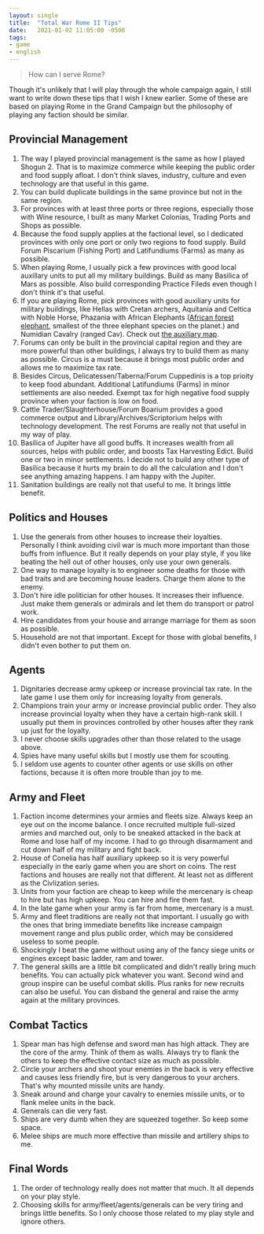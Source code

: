 ```yaml
---
layout: single
title:  "Total War Rome II Tips"
date:   2021-01-02 11:05:00 -0500
tags:
- game
- english
---
```


> How can I serve Rome?

Though it's unlikely that I will play through the whole campaign again, I still want to write down these tips that I wish I knew earlier. Some of these are based on playing Rome in the Grand Campaign but the philosophy of playing any faction should be similar.

## Provincial Management

1. The way I played provincial management is the same as how I played Shogun 2. That is to maximize commerce while keeping the public order and food supply afloat. I don't think slaves, industry, culture and even technology are that useful in this game.
2. You can build duplicate buildings in the same province but not in the same region.
3. For provinces with at least three ports or three regions, especially those with Wine resource, I built as many Market Colonias, Trading Ports and Shops as possible.
4. Because the food supply applies at the factional level, so I dedicated provinces with only one port or only two regions to food supply. Build Forum Piscarium (Fishing Port) and Latifundiums (Farms) as many as possible.
5. When playing Rome, I usually pick a few provinces with good local auxillary units to put all my military buildings. Build as many Basilica of Mars as possible. Also build corresponding Practice Fileds even though I don't think it's that useful.
6. If you are playing Rome, pick provinces with good auxiliary units for military buildings, like Hellas with Cretan archers, Aquitania and Celtica with Noble Horse, Phazania with African Elephants ([African forest elephant](https://en.wikipedia.org/wiki/African_forest_elephant), smallest of the three elephant species on the planet.) and Numidian Cavalry (ranged Cav). Check out [the auxiliary map](https://www.honga.net/totalwar/rome2/region.php?l=en&v=rome2&i=&f=rom_rome&t=auxiliary).
7. Forums can only be built in the provincial capital region and they are more powerful than other buildings, I always try to build them as many as possible. Circus is a must because it brings most public order and allows me to maximize tax rate.
8. Besides Circus, Delicatessen/Taberna/Forum Cuppedinis is a top prioity to keep food abundant. Additional Latifundiums (Farms) in minor settlements are also needed. Exempt tax for high negative food supply province when your faction is low on food.
9. Cattle Trader/Slaughterhouse/Forum Boarium provides a good commerce output and Library/Archives/Scriptorium helps with technology development. The rest Forums are really not that useful in my way of play.
10. Basilica of Jupiter have all good buffs. It increases wealth from all sources, helps with public order, and boosts Tax Harvesting Edict. Build one or two in minor settlements. I decide not to build any other type of Basilica because it hurts my brain to do all the calculation and I don't see anything amazing happens. I am happy with the Jupiter.
11. Sanitation buildings are really not that useful to me. It brings little benefit.

## Politics and Houses

1. Use the generals from other houses to increase their loyalties. Personally I think avoiding civil war is much more important than those buffs from influence. But it really depends on your play style, if you like beating the hell out of other houses, only use your own generals.
2. One way to manage loyalty is to engineer some deaths for those with bad traits and are becoming house leaders. Charge them alone to the enemy.
3. Don't hire idle politician for other houses. It increases their influence. Just make them generals or admirals and let them do transport or patrol work.
4. Hire candidates from your house and arrange marriage for them as soon as possible.
5. Household are not that important. Except for those with global benefits, I didn't even bother to put them on.

## Agents

1. Dignitaries decrease army upkeep or increase provincial tax rate. In the late game I use them only for increasing loyalty from generals.
2. Champions train your army or increase provincial public order. They also increase provincial loyalty when they have a certain high-rank skill. I usually put them in provinces controlled by other houses after they rank up just for the loyalty.
3. I never choose skills upgrades other than those related to the usage above.
4. Spies have many useful skills but I mostly use them for scouting.
4. I seldom use agents to counter other agents or use skills on other factions, because it is often more trouble than joy to me.

## Army and Fleet

1. Faction income determines your armies and fleets size. Always keep an eye out on the income balance. I once recruited multiple full-sized armies and marched out, only to be sneaked attacked in the back at Rome and lose half of my income. I had to go through disarmament and cut down half of my military and fight back.
2. House of Conelia has half auxiliary upkeep so it is very powerful especially in the early game when you are short on coins. The rest factions and houses are really not that different. At least not as different as the Civlization series.
3. Units from your faction are cheap to keep while the mercenary is cheap to hire but has high upkeep. You can hire and fire them fast.
4. In the late game when your army is far from home, mercenary is a must.
5. Army and fleet traditions are really not that important. I usually go with the ones that bring immediate benefits like increase campaign movement range and plus public order, which may be considered useless to some people.
6. Shockingly I beat the game without using any of the fancy siege units or engines except basic ladder, ram and tower.
7. The general skills are a little bit complicated and didn't really bring much benefits. You can actually pick whatever you want. Second wind and group inspire can be useful combat skills. Plus ranks for new recruits can also be useful. You can disband the general and raise the army again at the military provinces.

## Combat Tactics

1. Spear man has high defense and sword man has high attack. They are the core of the army. Think of them as walls. Always try to flank the others to keep the effective contact size as much as possible.
2. Circle your archers and shoot your enemies in the back is very effective and causes less friendly fire, but is very dangerous to your archers. That's why mounted missile units are handy.
3. Sneak around and charge your cavalry to enemies missile units, or to flank melee units in the back.
4. Generals can die very fast.
5. Ships are very dumb when they are squeezed together. So keep some space.
6. Melee ships are much more effective than missile and artillery ships to me.

## Final Words

1. The order of technology really does not matter that much. It all depends on your play style.
2. Choosing skills for army/fleet/agents/generals can be very tiring and brings little benefits. So I only choose those related to my play style and ignore others.